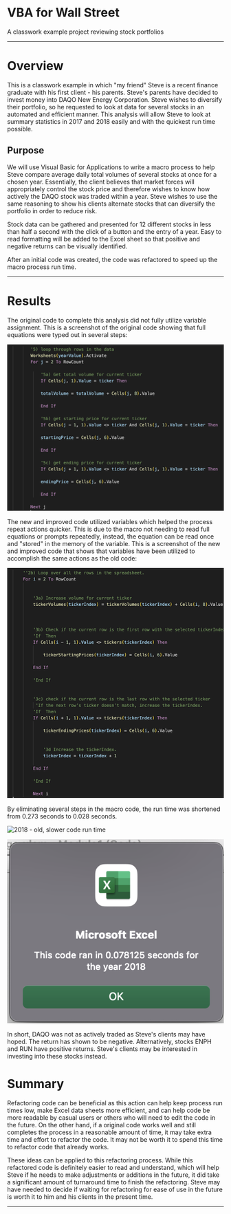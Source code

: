 # VBA for Wall Street
A classwork example project reviewing stock portfolios

---

# Overview
This is a classwork example in which "my friend" Steve is a recent finance graduate with his first client - his parents. Steve's parents have decided to invest money into DAQO New Energy Corporation. Steve wishes to diversify their portfolio, so he requested to look at data for several stocks in an automated and efficient manner. This analysis will allow Steve to look at summary statistics in 2017 and 2018 easily and with the quickest run time possible. 

## Purpose
We will use Visual Basic for Applications to write a macro process to help Steve compare average daily total volumes of several stocks at once for a chosen year. Essentially, the client believes that market forces will appropriately control the stock price and therefore wishes to know how actively the DAQO stock was traded within a year. Steve wishes to use the same reasoning to show his clients alternate stocks that can diversify the portfolio in order to reduce risk. 

Stock data can be gathered and presented for 12 different stocks in less than half a second with the click of a button and the entry of a year. Easy to read formatting will be added to the Excel sheet so that positive and negative returns can be visually identified. 

After an initial code was created, the code was refactored to speed up the macro process run time. 

---

# Results
The original code to complete this analysis did not fully utilize variable assignment. This is a screenshot of the original code showing that full equations were typed out in several steps:

![2018 - old, slower code example](/Resources/2018_old_code_screenshot.png)

The new and improved code utilized variables which helped the process repeat actions quicker. This is due to the macro not needing to read full equations or prompts repeatedly, instead, the equation can be read once and "stored" in the memory of the variable. This is a screenshot of the new and improved code that shows that variables have been utilized to accomplish the same actions as the old code:

![2018 - new, quicker code example](/Resources/2018_new_code_screenshot.png)

By eliminating several steps in the macro code, the run time was shortened from 0.273 seconds to 0.028 seconds. 

![2018 - old, slower code run time](commit/65670590ec8a70e74ac3a771bef0e925a6da6480)

![2018 - new, quicker code run time](/Resources/VBA_Challenge_2018.png)

In short, DAQO was not as actively traded as Steve's clients may have hoped. The return has shown to be negative. Alternatively, stocks ENPH and RUN have positive returns. Steve's clients may be interested in investing into these stocks instead. 

# Summary
Refactoring code can be beneficial as this action can help keep process run times low, make Excel data sheets more efficient, and can help code be more readable by casual users or others who will need to edit the code in the future. On the other hand, if a original code works well and still completes the process in a reasonable amount of time, it may take extra time and effort to refactor the code. It may not be worth it to spend this time to refactor code that already works. 

These ideas can be applied to this refactoring process. While this refactored code is definitely easier to read and understand, which will help Steve if he needs to make adjustments or additions in the future, it did take a significant amount of turnaround time to finish the refactoring. Steve may have needed to decide if waiting for refactoring for ease of use in the future is worth it to him and his clients in the present time.  
 
 ---
